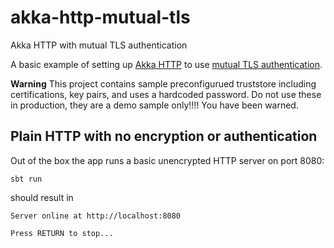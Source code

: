 # akka-http-mutual-tls

Akka HTTP with mutual TLS authentication

A basic example of setting up [Akka HTTP](https://doc.akka.io/docs/akka-http/current/index.html) to use [mutual TLS authentication](https://doc.akka.io/docs/akka-http/current/server-side/server-https-support.html#mutual-authentication).

**Warning** This project contains sample preconfigurued truststore including certifications, key pairs, and uses a hardcoded password. Do not use these in production, they are a demo sample only!!!! You have been warned.

## Plain HTTP with no encryption or authentication

Out of the box the app runs a basic unencrypted HTTP server on port 8080:

```
sbt run
```

should result in 

```
Server online at http://localhost:8080

Press RETURN to stop...
```



